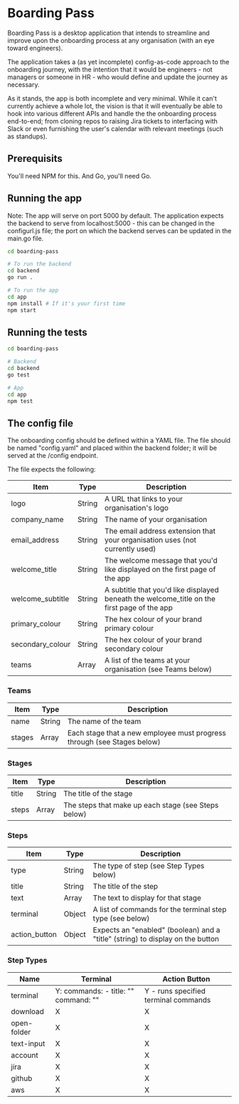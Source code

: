 # Boarding Pass

Boarding Pass is a desktop application that intends to streamline and improve upon the onboarding process at any organisation (with an eye toward engineers).

The application takes a (as yet incomplete) config-as-code approach to the onboarding journey, with the intention that it would be engineers - not managers or someone in HR - who would define and update the journey as necessary.

As it stands, the app is both incomplete and very minimal. While it can't currently achieve a whole lot, the vision is that it will eventually be able to hook into various different APIs and handle the the onboarding process end-to-end; from cloning repos to raising Jira tickets to interfacing with Slack or even furnishing the user's calendar with relevant meetings (such as standups).

## Prerequisits

You'll need NPM for this.
And Go, you'll need Go.

## Running the app

Note: The app will serve on port 5000 by default. The application expects the backend to serve from localhost:5000 - this can be changed in the configurl.js file; the port on which the backend serves can be updated in the main.go file.

```bash
cd boarding-pass

# To run the backend
cd backend
go run .

# To run the app
cd app
npm install # If it's your first time
npm start
```

## Running the tests

```bash
cd boarding-pass

# Backend
cd backend
go test

# App
cd app
npm test
```

## The config file

The onboarding config should be defined within a YAML file.
The file should be named "config.yaml" and placed within the backend folder; it will be served at the /config endpoint.

The file expects the following:

| Item             | Type   | Description                                                                                 |
| ---------------- | ------ | ------------------------------------------------------------------------------------------- |
| logo             | String | A URL that links to your organisation's logo                                                |
| company_name     | String | The name of your organisation                                                               |
| email_address    | String | The email address extension that your organisation uses (not currently used)                |
| welcome_title    | String | The welcome message that you'd like displayed on the first page of the app                  |
| welcome_subtitle | String | A subtitle that you'd like displayed beneath the welcome_title on the first page of the app |
| primary_colour   | String | The hex colour of your brand primary colour                                                 |
| secondary_colour | String | The hex colour of your brand secondary colour                                               |
| teams            | Array  | A list of the teams at your organisation (see Teams below)                                  |

### Teams

| Item   | Type   | Description                                                             |
| ------ | ------ | ----------------------------------------------------------------------- |
| name   | String | The name of the team                                                    |
| stages | Array  | Each stage that a new employee must progress through (see Stages below) |

### Stages

| Item  | Type   | Description                                         |
| ----- | ------ | --------------------------------------------------- |
| title | String | The title of the stage                              |
| steps | Array  | The steps that make up each stage (see Steps below) |

### Steps

| Item          | Type   | Description                                                                    |
| ------------- | ------ | ------------------------------------------------------------------------------ |
| type          | String | The type of step (see Step Types below)                                        |
| title         | String | The title of the step                                                          |
| text          | Array  | The text to display for that stage                                             |
| terminal      | Object | A list of commands for the terminal step type (see below)                      |
| action_button | Object | Expects an "enabled" (boolean) and a "title" (string) to display on the button |

### Step Types

| Name        | Terminal                             | Action Button                        |
| ----------- | ------------------------------------ | ------------------------------------ |
| terminal    | Y: commands: - title: "" command: "" | Y - runs specified terminal commands |
| download    | X                                    | X                                    |
| open-folder | X                                    | X                                    |
| text-input  | X                                    | X                                    |
| account     | X                                    | X                                    |
| jira        | X                                    | X                                    |
| github      | X                                    | X                                    |
| aws         | X                                    | X                                    |
